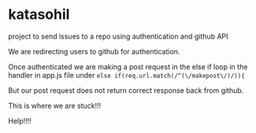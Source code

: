 # katasohil
project to send issues to a repo using authentication and github API


We are redirecting users to github for authentication.

Once authenticated we are making a post request in the else if loop in the handler in app.js file under ` else if(req.url.match(/^(\/makepost\/)/)){ ` 

But our post request does not return correct response back from github.

This is where we are stuck!!!


Help!!!!

